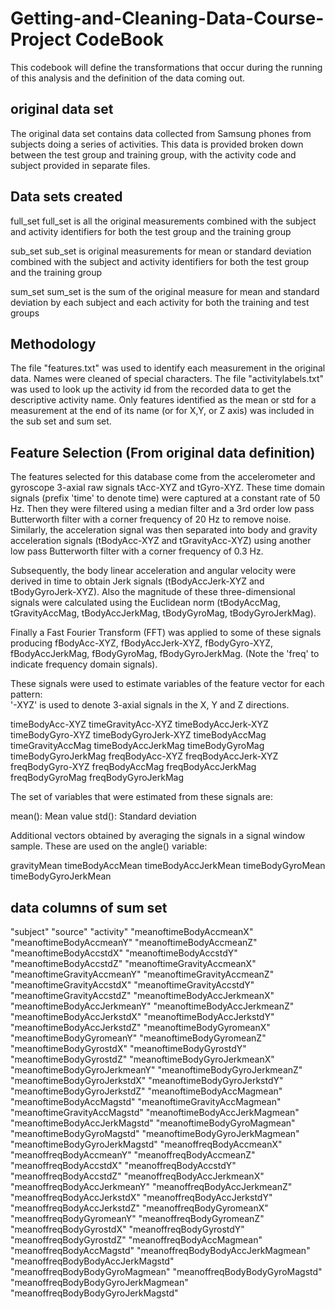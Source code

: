 # Getting-and-Cleaning-Data-Course-Project CodeBook
This codebook will define the transformations that occur during
the running of this analysis and the definition of the data coming 
out.

## original data set
The original data set contains data collected from Samsung phones from
subjects doing a series of activities.  This data is provided broken down 
between the test group and training group, with the activity code and subject
provided in separate files.

## Data sets created

full_set 
full_set is all the original measurements combined with the subject and
activity identifiers for both the test group and the training group

sub_set 
sub_set is original measurements for mean or standard deviation combined 
with the subject and activity identifiers for both the test group and the 
training group

sum_set 
sum_set is the sum of the original measure for mean and standard deviation
by each subject and each activity for both the training and test groups

## Methodology
The file "features.txt" was used to identify each measurement in the original
data.  Names were cleaned of special characters.  The file "activitylabels.txt"
was used to look up the activity id from the recorded data to get the 
descriptive activity name.  Only features identified as the mean or std for
a measurement at the end of its name (or for X,Y, or Z axis) was included in 
the sub set and sum set.



## Feature Selection (From original data definition)


The features selected for this database come from the accelerometer and gyroscope 3-axial raw signals tAcc-XYZ and tGyro-XYZ. These time domain signals (prefix 'time' to denote time) were captured at a constant rate of 50 Hz. Then they were filtered using a median filter and a 3rd order low pass Butterworth filter with a corner frequency of 20 Hz to remove noise. Similarly, the acceleration signal was then separated into body and gravity acceleration signals (tBodyAcc-XYZ and tGravityAcc-XYZ) using another low pass Butterworth filter with a corner frequency of 0.3 Hz. 

Subsequently, the body linear acceleration and angular velocity were derived in time to obtain Jerk signals (tBodyAccJerk-XYZ and tBodyGyroJerk-XYZ). Also the magnitude of these three-dimensional signals were calculated using the Euclidean norm (tBodyAccMag, tGravityAccMag, tBodyAccJerkMag, tBodyGyroMag, tBodyGyroJerkMag). 

Finally a Fast Fourier Transform (FFT) was applied to some of these signals producing fBodyAcc-XYZ, fBodyAccJerk-XYZ, fBodyGyro-XYZ, fBodyAccJerkMag, fBodyGyroMag, fBodyGyroJerkMag. (Note the 'freq' to indicate frequency domain signals). 

These signals were used to estimate variables of the feature vector for each pattern:  
'-XYZ' is used to denote 3-axial signals in the X, Y and Z directions.

timeBodyAcc-XYZ
timeGravityAcc-XYZ
timeBodyAccJerk-XYZ
timeBodyGyro-XYZ
timeBodyGyroJerk-XYZ
timeBodyAccMag
timeGravityAccMag
timeBodyAccJerkMag
timeBodyGyroMag
timeBodyGyroJerkMag
freqBodyAcc-XYZ
freqBodyAccJerk-XYZ
freqBodyGyro-XYZ
freqBodyAccMag
freqBodyAccJerkMag
freqBodyGyroMag
freqBodyGyroJerkMag

The set of variables that were estimated from these signals are: 

mean(): Mean value
std(): Standard deviation

Additional vectors obtained by averaging the signals in a signal window sample. These are used on the angle() variable:

gravityMean
timeBodyAccMean
timeBodyAccJerkMean
timeBodyGyroMean
timeBodyGyroJerkMean


## data columns of sum set
"subject"
"source"
"activity"
"meanoftimeBodyAccmeanX"
"meanoftimeBodyAccmeanY"
"meanoftimeBodyAccmeanZ"
"meanoftimeBodyAccstdX"
"meanoftimeBodyAccstdY"
"meanoftimeBodyAccstdZ"
"meanoftimeGravityAccmeanX"
"meanoftimeGravityAccmeanY"
"meanoftimeGravityAccmeanZ"
"meanoftimeGravityAccstdX"
"meanoftimeGravityAccstdY"
"meanoftimeGravityAccstdZ"
"meanoftimeBodyAccJerkmeanX"
"meanoftimeBodyAccJerkmeanY"
"meanoftimeBodyAccJerkmeanZ"
"meanoftimeBodyAccJerkstdX"
"meanoftimeBodyAccJerkstdY"
"meanoftimeBodyAccJerkstdZ"
"meanoftimeBodyGyromeanX"
"meanoftimeBodyGyromeanY"
"meanoftimeBodyGyromeanZ"
"meanoftimeBodyGyrostdX"
"meanoftimeBodyGyrostdY"
"meanoftimeBodyGyrostdZ"
"meanoftimeBodyGyroJerkmeanX"
"meanoftimeBodyGyroJerkmeanY"
"meanoftimeBodyGyroJerkmeanZ"
"meanoftimeBodyGyroJerkstdX"
"meanoftimeBodyGyroJerkstdY"
"meanoftimeBodyGyroJerkstdZ"
"meanoftimeBodyAccMagmean"
"meanoftimeBodyAccMagstd"
"meanoftimeGravityAccMagmean"
"meanoftimeGravityAccMagstd"
"meanoftimeBodyAccJerkMagmean"
"meanoftimeBodyAccJerkMagstd"
"meanoftimeBodyGyroMagmean"
"meanoftimeBodyGyroMagstd"
"meanoftimeBodyGyroJerkMagmean"
"meanoftimeBodyGyroJerkMagstd"
"meanoffreqBodyAccmeanX"
"meanoffreqBodyAccmeanY"
"meanoffreqBodyAccmeanZ"
"meanoffreqBodyAccstdX"
"meanoffreqBodyAccstdY"
"meanoffreqBodyAccstdZ"
"meanoffreqBodyAccJerkmeanX"
"meanoffreqBodyAccJerkmeanY"
"meanoffreqBodyAccJerkmeanZ"
"meanoffreqBodyAccJerkstdX"
"meanoffreqBodyAccJerkstdY"
"meanoffreqBodyAccJerkstdZ"
"meanoffreqBodyGyromeanX"
"meanoffreqBodyGyromeanY"
"meanoffreqBodyGyromeanZ"
"meanoffreqBodyGyrostdX"
"meanoffreqBodyGyrostdY"
"meanoffreqBodyGyrostdZ"
"meanoffreqBodyAccMagmean"
"meanoffreqBodyAccMagstd"
"meanoffreqBodyBodyAccJerkMagmean"
"meanoffreqBodyBodyAccJerkMagstd"
"meanoffreqBodyBodyGyroMagmean"
"meanoffreqBodyBodyGyroMagstd"
"meanoffreqBodyBodyGyroJerkMagmean"
"meanoffreqBodyBodyGyroJerkMagstd"
